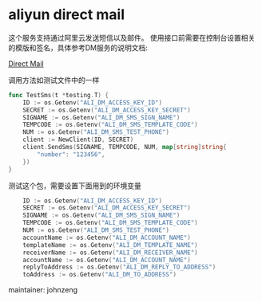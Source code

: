 # aliyun direct mail

这个服务支持通过阿里云发送短信以及邮件。
使用接口前需要在控制台设置相关的模版和签名，具体参考DM服务的说明文档:

[Direct Mail](https://help.aliyun.com/document_detail/29414.html?spm=5176.doc29444.6.102.PAO5pt)

调用方法如测试文件中的一样

```go
func TestSms(t *testing.T) {
	ID := os.Getenv("ALI_DM_ACCESS_KEY_ID")
	SECRET := os.Getenv("ALI_DM_ACCESS_KEY_SECRET")
	SIGNAME := os.Getenv("ALI_DM_SMS_SIGN_NAME")
	TEMPCODE := os.Getenv("ALI_DM_SMS_TEMPLATE_CODE")
	NUM := os.Getenv("ALI_DM_SMS_TEST_PHONE")
	client := NewClient(ID, SECRET)
	client.SendSms(SIGNAME, TEMPCODE, NUM, map[string]string{
		"number": "123456",
	})
}
```

测试这个包，需要设置下面用到的环境变量
```go
	ID := os.Getenv("ALI_DM_ACCESS_KEY_ID")
	SECRET := os.Getenv("ALI_DM_ACCESS_KEY_SECRET")
	SIGNAME := os.Getenv("ALI_DM_SMS_SIGN_NAME")
	TEMPCODE := os.Getenv("ALI_DM_SMS_TEMPLATE_CODE")
	NUM := os.Getenv("ALI_DM_SMS_TEST_PHONE")
	accountName := os.Getenv("ALI_DM_ACCOUNT_NAME")
	templateName := os.Getenv("ALI_DM_TEMPLATE_NAME")
	receiverName := os.Getenv("ALI_DM_RECEIVER_NAME")
	accountName := os.Getenv("ALI_DM_ACCOUNT_NAME")
	replyToAddress := os.Getenv("ALI_DM_REPLY_TO_ADDRESS")
	toAddress := os.Getenv("ALI_DM_TO_ADDRESS")
```

maintainer: johnzeng
